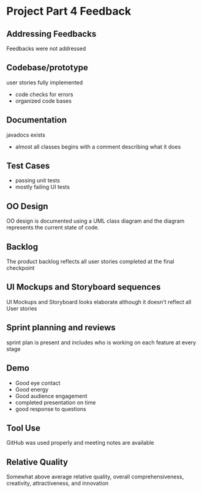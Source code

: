 # Project Part 4 Feedback

## Addressing Feedbacks
Feedbacks were not addressed

## Codebase/prototype
user stories fully implemented 
- code checks for errors
- organized code bases

## Documentation
javadocs exists
- almost all classes begins
with a comment describing what it does 

## Test Cases
- passing unit tests
- mostly failing UI tests 

## OO Design
OO design is documented using a UML class diagram and the diagram
represents the current state of code.

## Backlog
The product backlog reflects all user stories completed at the
final checkpoint 

## UI Mockups and Storyboard sequences

UI Mockups and Storyboard looks elaborate 
although it doesn't reflect all User stories 

## Sprint planning and reviews
sprint plan is present and includes who is working on each
feature at every stage 

## Demo
- Good eye contact
- Good energy
- Good audience engagement
- completed presentation on time
- good response to questions 

## Tool Use
GitHub was used properly and meeting notes
are available 

## Relative Quality
Somewhat above average relative quality, overall
comprehensiveness, creativity, attractiveness, and innovation 